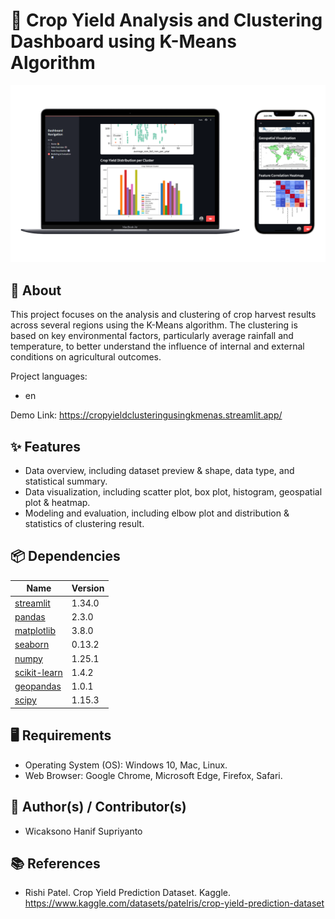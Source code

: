 # 🌾 Crop Yield Analysis and Clustering Dashboard using K-Means Algorithm

![Alt Text](thumbnail_clustering.png)

## 🔎 About
This project focuses on the analysis and clustering of crop harvest results across several regions using the K-Means algorithm. The clustering is based on key environmental factors, particularly average rainfall and temperature, to better understand the influence of internal and external conditions on agricultural outcomes.

Project languages:
* en

Demo Link:
https://cropyieldclusteringusingkmenas.streamlit.app/

## ✨ Features
* Data overview, including dataset preview & shape, data type, and statistical summary.
* Data visualization, including scatter plot, box plot, histogram, geospatial plot & heatmap.
* Modeling and evaluation, including elbow plot and distribution & statistics of clustering result.
  
## 📦 Dependencies
|  Name  |  Version  |
|--------|-----------|
|[streamlit](https://pypi.org/project/streamlit/)|1.34.0|
|[pandas](https://pypi.org/project/pandas/)|2.3.0|
|[matplotlib](https://pypi.org/project/matplotlib/)|3.8.0|
|[seaborn](https://pypi.org/project/seaborn/)|0.13.2|
|[numpy](https://pypi.org/project/numpy/)|1.25.1|
|[scikit-learn](https://pypi.org/project/scikit-learn/)|1.4.2|
|[geopandas](https://pypi.org/project/geopandas/)|1.0.1|
|[scipy](https://pypi.org/project/scipy/)|1.15.3|

## 🖥️ Requirements
* Operating System (OS): Windows 10, Mac, Linux.
* Web Browser: Google Chrome, Microsoft Edge, Firefox, Safari.

## 🥼 Author(s) / Contributor(s)
* Wicaksono Hanif Supriyanto

## 📚 References
* Rishi Patel. Crop Yield Prediction Dataset. Kaggle. https://www.kaggle.com/datasets/patelris/crop-yield-prediction-dataset
